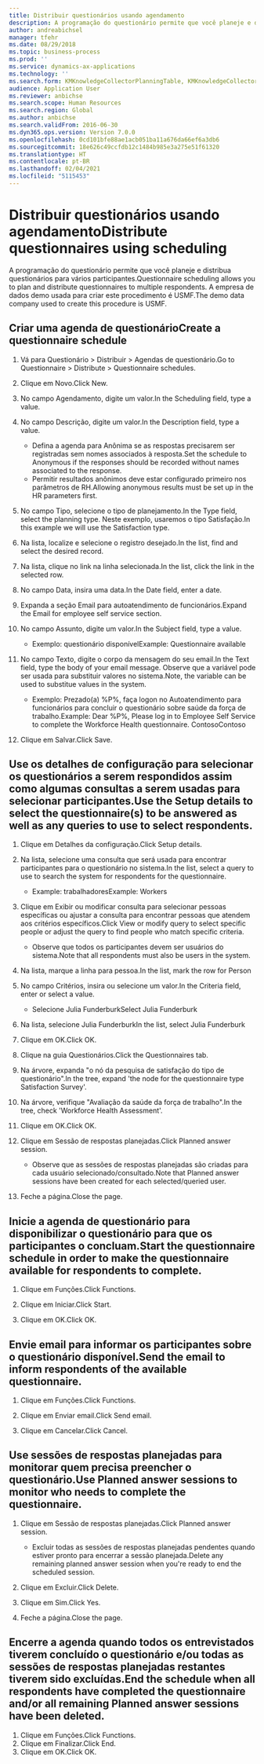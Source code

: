 ```yaml
---
title: Distribuir questionários usando agendamento
description: A programação do questionário permite que você planeje e distribua questionários para vários participantes.
author: andreabichsel
manager: tfehr
ms.date: 08/29/2018
ms.topic: business-process
ms.prod: ''
ms.service: dynamics-ax-applications
ms.technology: ''
ms.search.form: KMKnowledgeCollectorPlanningTable, KMKnowledgeCollectorPlanningMulti, SysQueryForm, HcmPersonLookup, KMKnowledgeCollectorPlanning, HcmLearningWorkspace
audience: Application User
ms.reviewer: anbichse
ms.search.scope: Human Resources
ms.search.region: Global
ms.author: anbichse
ms.search.validFrom: 2016-06-30
ms.dyn365.ops.version: Version 7.0.0
ms.openlocfilehash: 0cd101bfe88ae1acb051ba11a676da66ef6a3db6
ms.sourcegitcommit: 18e626c49ccfdb12c1484b985e3a275e51f61320
ms.translationtype: HT
ms.contentlocale: pt-BR
ms.lasthandoff: 02/04/2021
ms.locfileid: "5115453"
---
```

# <a name="distribute-questionnaires-using-scheduling"></a><span data-ttu-id="4f98e-103">Distribuir questionários usando agendamento</span><span class="sxs-lookup"><span data-stu-id="4f98e-103">Distribute questionnaires using scheduling</span></span>

<span data-ttu-id="4f98e-104">A programação do questionário permite que você planeje e distribua questionários para vários participantes.</span><span class="sxs-lookup"><span data-stu-id="4f98e-104">Questionnaire scheduling allows you to plan and distribute questionnaires to multiple respondents.</span></span> <span data-ttu-id="4f98e-105">A empresa de dados demo usada para criar este procedimento é USMF.</span><span class="sxs-lookup"><span data-stu-id="4f98e-105">The demo data company used to create this procedure is USMF.</span></span>

## <a name="create-a-questionnaire-schedule"></a><span data-ttu-id="4f98e-106">Criar uma agenda de questionário</span><span class="sxs-lookup"><span data-stu-id="4f98e-106">Create a questionnaire schedule</span></span>

1. <span data-ttu-id="4f98e-107">Vá para Questionário > Distribuir > Agendas de questionário.</span><span class="sxs-lookup"><span data-stu-id="4f98e-107">Go to Questionnaire > Distribute > Questionnaire schedules.</span></span>

2. <span data-ttu-id="4f98e-108">Clique em Novo.</span><span class="sxs-lookup"><span data-stu-id="4f98e-108">Click New.</span></span>

3. <span data-ttu-id="4f98e-109">No campo Agendamento, digite um valor.</span><span class="sxs-lookup"><span data-stu-id="4f98e-109">In the Scheduling field, type a value.</span></span>

4. <span data-ttu-id="4f98e-110">No campo Descrição, digite um valor.</span><span class="sxs-lookup"><span data-stu-id="4f98e-110">In the Description field, type a value.</span></span>
    * <span data-ttu-id="4f98e-111">Defina a agenda para Anônima se as respostas precisarem ser registradas sem nomes associados à resposta.</span><span class="sxs-lookup"><span data-stu-id="4f98e-111">Set the schedule to Anonymous if the responses should be recorded without names associated to the response.</span></span>  
    * <span data-ttu-id="4f98e-112">Permitir resultados anônimos deve estar configurado primeiro nos parâmetros de RH.</span><span class="sxs-lookup"><span data-stu-id="4f98e-112">Allowing anonymous results must be set up in the HR parameters first.</span></span>  

5. <span data-ttu-id="4f98e-113">No campo Tipo, selecione o tipo de planejamento.</span><span class="sxs-lookup"><span data-stu-id="4f98e-113">In the Type field, select the planning type.</span></span>  <span data-ttu-id="4f98e-114">Neste exemplo, usaremos o tipo Satisfação.</span><span class="sxs-lookup"><span data-stu-id="4f98e-114">In this example we will use the Satisfaction type.</span></span>

6. <span data-ttu-id="4f98e-115">Na lista, localize e selecione o registro desejado.</span><span class="sxs-lookup"><span data-stu-id="4f98e-115">In the list, find and select the desired record.</span></span>

7. <span data-ttu-id="4f98e-116">Na lista, clique no link na linha selecionada.</span><span class="sxs-lookup"><span data-stu-id="4f98e-116">In the list, click the link in the selected row.</span></span>

8. <span data-ttu-id="4f98e-117">No campo Data, insira uma data.</span><span class="sxs-lookup"><span data-stu-id="4f98e-117">In the Date field, enter a date.</span></span>

9. <span data-ttu-id="4f98e-118">Expanda a seção Email para autoatendimento de funcionários.</span><span class="sxs-lookup"><span data-stu-id="4f98e-118">Expand the Email for employee self service section.</span></span>

10. <span data-ttu-id="4f98e-119">No campo Assunto, digite um valor.</span><span class="sxs-lookup"><span data-stu-id="4f98e-119">In the Subject field, type a value.</span></span>

    * <span data-ttu-id="4f98e-120">Exemplo: questionário disponível</span><span class="sxs-lookup"><span data-stu-id="4f98e-120">Example: Questionnaire available</span></span>  

11. <span data-ttu-id="4f98e-121">No campo Texto, digite o corpo da mensagem do seu email.</span><span class="sxs-lookup"><span data-stu-id="4f98e-121">In the Text field, type the body of your email message.</span></span> <span data-ttu-id="4f98e-122">Observe que a variável pode ser usada para substituir valores no sistema.</span><span class="sxs-lookup"><span data-stu-id="4f98e-122">Note, the variable can be used to substitue values in the system.</span></span>

    * <span data-ttu-id="4f98e-123">Exemplo: Prezado(a) %P%, faça logon no Autoatendimento para funcionários para concluir o questionário sobre saúde da força de trabalho.</span><span class="sxs-lookup"><span data-stu-id="4f98e-123">Example: Dear %P%, Please log in to Employee Self Service to complete the Workforce Health questionnaire.</span></span>  <span data-ttu-id="4f98e-124">Contoso</span><span class="sxs-lookup"><span data-stu-id="4f98e-124">Contoso</span></span>  

12. <span data-ttu-id="4f98e-125">Clique em Salvar.</span><span class="sxs-lookup"><span data-stu-id="4f98e-125">Click Save.</span></span>

## <a name="use-the-setup-details-to-select-the-questionnaires-to-be-answered-as-well-as-any-queries-to-use-to-select-respondents"></a><span data-ttu-id="4f98e-126">Use os detalhes de configuração para selecionar os questionários a serem respondidos assim como algumas consultas a serem usadas para selecionar participantes.</span><span class="sxs-lookup"><span data-stu-id="4f98e-126">Use the Setup details to select the questionnaire(s) to be answered as well as any queries to use to select respondents.</span></span>

1. <span data-ttu-id="4f98e-127">Clique em Detalhes da configuração.</span><span class="sxs-lookup"><span data-stu-id="4f98e-127">Click Setup details.</span></span>

2. <span data-ttu-id="4f98e-128">Na lista, selecione uma consulta que será usada para encontrar participantes para o questionário no sistema.</span><span class="sxs-lookup"><span data-stu-id="4f98e-128">In the list, select a query to use to search the system for respondents for the questionnaire.</span></span>

    * <span data-ttu-id="4f98e-129">Example: trabalhadores</span><span class="sxs-lookup"><span data-stu-id="4f98e-129">Example: Workers</span></span>  

3. <span data-ttu-id="4f98e-130">Clique em Exibir ou modificar consulta para selecionar pessoas específicas ou ajustar a consulta para encontrar pessoas que atendem aos critérios específicos.</span><span class="sxs-lookup"><span data-stu-id="4f98e-130">Click View or modify query to select specific people or adjust the query to find people who match specific criteria.</span></span>

    * <span data-ttu-id="4f98e-131">Observe que todos os participantes devem ser usuários do sistema.</span><span class="sxs-lookup"><span data-stu-id="4f98e-131">Note that all respondents must also be users in the system.</span></span>  

4. <span data-ttu-id="4f98e-132">Na lista, marque a linha para pessoa.</span><span class="sxs-lookup"><span data-stu-id="4f98e-132">In the list, mark the row for Person</span></span>

5. <span data-ttu-id="4f98e-133">No campo Critérios, insira ou selecione um valor.</span><span class="sxs-lookup"><span data-stu-id="4f98e-133">In the Criteria field, enter or select a value.</span></span>

    * <span data-ttu-id="4f98e-134">Selecione Julia Funderburk</span><span class="sxs-lookup"><span data-stu-id="4f98e-134">Select Julia Funderburk</span></span>  

6. <span data-ttu-id="4f98e-135">Na lista, selecione Julia Funderburk</span><span class="sxs-lookup"><span data-stu-id="4f98e-135">In the list, select Julia Funderburk</span></span>

7. <span data-ttu-id="4f98e-136">Clique em OK.</span><span class="sxs-lookup"><span data-stu-id="4f98e-136">Click OK.</span></span>

8. <span data-ttu-id="4f98e-137">Clique na guia Questionários.</span><span class="sxs-lookup"><span data-stu-id="4f98e-137">Click the Questionnaires tab.</span></span>

9. <span data-ttu-id="4f98e-138">Na árvore, expanda "o nó da pesquisa de satisfação do tipo de questionário".</span><span class="sxs-lookup"><span data-stu-id="4f98e-138">In the tree, expand 'the node for the questionnaire type Satisfaction Survey'.</span></span>

10. <span data-ttu-id="4f98e-139">Na árvore, verifique "Avaliação da saúde da força de trabalho".</span><span class="sxs-lookup"><span data-stu-id="4f98e-139">In the tree, check 'Workforce Health Assessment'.</span></span>

11. <span data-ttu-id="4f98e-140">Clique em OK.</span><span class="sxs-lookup"><span data-stu-id="4f98e-140">Click OK.</span></span>

12. <span data-ttu-id="4f98e-141">Clique em Sessão de respostas planejadas.</span><span class="sxs-lookup"><span data-stu-id="4f98e-141">Click Planned answer session.</span></span>

    * <span data-ttu-id="4f98e-142">Observe que as sessões de respostas planejadas são criadas para cada usuário selecionado/consultado.</span><span class="sxs-lookup"><span data-stu-id="4f98e-142">Note that Planned answer sessions have been created for each selected/queried user.</span></span>  

13. <span data-ttu-id="4f98e-143">Feche a página.</span><span class="sxs-lookup"><span data-stu-id="4f98e-143">Close the page.</span></span>

## <a name="start-the-questionnaire-schedule-in-order-to-make-the-questionnaire-available-for-respondents-to-complete"></a><span data-ttu-id="4f98e-144">Inicie a agenda de questionário para disponibilizar o questionário para que os participantes o concluam.</span><span class="sxs-lookup"><span data-stu-id="4f98e-144">Start the questionnaire schedule in order to make the questionnaire available for respondents to complete.</span></span>

1. <span data-ttu-id="4f98e-145">Clique em Funções.</span><span class="sxs-lookup"><span data-stu-id="4f98e-145">Click Functions.</span></span>

2. <span data-ttu-id="4f98e-146">Clique em Iniciar.</span><span class="sxs-lookup"><span data-stu-id="4f98e-146">Click Start.</span></span>

3. <span data-ttu-id="4f98e-147">Clique em OK.</span><span class="sxs-lookup"><span data-stu-id="4f98e-147">Click OK.</span></span>

## <a name="send-the-email-to-inform-respondents-of-the-available-questionnaire"></a><span data-ttu-id="4f98e-148">Envie email para informar os participantes sobre o questionário disponível.</span><span class="sxs-lookup"><span data-stu-id="4f98e-148">Send the email to inform respondents of the available questionnaire.</span></span>

1. <span data-ttu-id="4f98e-149">Clique em Funções.</span><span class="sxs-lookup"><span data-stu-id="4f98e-149">Click Functions.</span></span>

2. <span data-ttu-id="4f98e-150">Clique em Enviar email.</span><span class="sxs-lookup"><span data-stu-id="4f98e-150">Click Send email.</span></span>

3. <span data-ttu-id="4f98e-151">Clique em Cancelar.</span><span class="sxs-lookup"><span data-stu-id="4f98e-151">Click Cancel.</span></span>

## <a name="use-planned-answer-sessions-to-monitor-who-needs-to-complete-the-questionnaire"></a><span data-ttu-id="4f98e-152">Use sessões de respostas planejadas para monitorar quem precisa preencher o questionário.</span><span class="sxs-lookup"><span data-stu-id="4f98e-152">Use Planned answer sessions to monitor who needs to complete the questionnaire.</span></span>

1. <span data-ttu-id="4f98e-153">Clique em Sessão de respostas planejadas.</span><span class="sxs-lookup"><span data-stu-id="4f98e-153">Click Planned answer session.</span></span>

    * <span data-ttu-id="4f98e-154">Excluir todas as sessões de respostas planejadas pendentes quando estiver pronto para encerrar a sessão planejada.</span><span class="sxs-lookup"><span data-stu-id="4f98e-154">Delete any remaining planned answer session when you're ready to end the scheduled session.</span></span>  

2. <span data-ttu-id="4f98e-155">Clique em Excluir.</span><span class="sxs-lookup"><span data-stu-id="4f98e-155">Click Delete.</span></span>

3. <span data-ttu-id="4f98e-156">Clique em Sim.</span><span class="sxs-lookup"><span data-stu-id="4f98e-156">Click Yes.</span></span>

4. <span data-ttu-id="4f98e-157">Feche a página.</span><span class="sxs-lookup"><span data-stu-id="4f98e-157">Close the page.</span></span>

## <a name="end-the-schedule-when-all-respondents-have-completed-the-questionnaire-andor-all-remaining-planned-answer-sessions-have-been-deleted"></a><span data-ttu-id="4f98e-158">Encerre a agenda quando todos os entrevistados tiverem concluído o questionário e/ou todas as sessões de respostas planejadas restantes tiverem sido excluídas.</span><span class="sxs-lookup"><span data-stu-id="4f98e-158">End the schedule when all respondents have completed the questionnaire and/or all remaining Planned answer sessions have been deleted.</span></span>

1. <span data-ttu-id="4f98e-159">Clique em Funções.</span><span class="sxs-lookup"><span data-stu-id="4f98e-159">Click Functions.</span></span>
2. <span data-ttu-id="4f98e-160">Clique em Finalizar.</span><span class="sxs-lookup"><span data-stu-id="4f98e-160">Click End.</span></span>
3. <span data-ttu-id="4f98e-161">Clique em OK.</span><span class="sxs-lookup"><span data-stu-id="4f98e-161">Click OK.</span></span>

